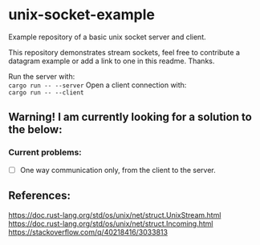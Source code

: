 # unix-socket-example

Example repository of a basic unix socket server and client.

This repository demonstrates stream sockets, feel free to contribute a datagram example or add a link to one in this readme. Thanks.

Run the server with:  
`cargo run -- --server`
Open a client connection with:  
`cargo run -- --client`

## Warning! I am currently looking for a solution to the below:
### Current problems:
- [ ] One way communication only, from the client to the server.

## References:
https://doc.rust-lang.org/std/os/unix/net/struct.UnixStream.html
https://doc.rust-lang.org/std/os/unix/net/struct.Incoming.html
https://stackoverflow.com/q/40218416/3033813
